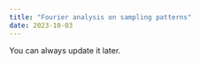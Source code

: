 ```yaml
---
title: "Fourier analysis on sampling patterns"
date: 2023-10-03
---
```


You can always update it later.

